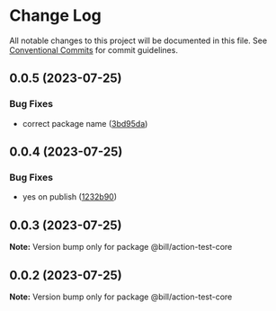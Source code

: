 # Change Log

All notable changes to this project will be documented in this file.
See [Conventional Commits](https://conventionalcommits.org) for commit guidelines.

## 0.0.5 (2023-07-25)


### Bug Fixes

* correct package name ([3bd95da](https://github.com/Billlynch/action-test/commit/3bd95da958f82d23368b844c98d5e1935ed6588a))





## 0.0.4 (2023-07-25)


### Bug Fixes

* yes on publish ([1232b90](https://github.com/Billlynch/action-test/commit/1232b90688ebd648c267e404e1cbdd140d4578e5))





## 0.0.3 (2023-07-25)

**Note:** Version bump only for package @bill/action-test-core





## 0.0.2 (2023-07-25)

**Note:** Version bump only for package @bill/action-test-core
